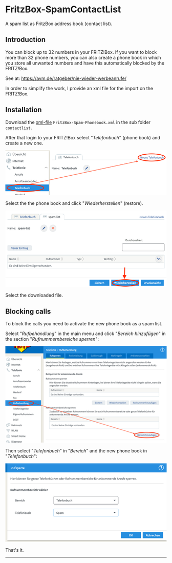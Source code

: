 FritzBox-SpamContactList
========================

A spam list as FritzBox address book (contact list).

Introduction
------------

You can block up to 32 numbers in your FRITZ!Box. If you want to block more than 32 phone numbers, you can also create a phone book in which you store all unwanted numbers and have this automatically blocked by the FRITZ!Box.

See at: https://avm.de/ratgeber/nie-wieder-werbeanrufe/

In order to simplify the work, I provide an xml file for the import on the FRITZ!Box.

Installation
------------

Download the [xml-file](./contactlist/FritzBox-Spam-Phonebook.xml) `FritzBox-Spam-Phonebook.xml` in the sub folder `contactlist`.

After that login to your FRITZ!Box select "*Telefonbuch*" (phone book) and create a new one.

![FRITZ!Box menu](./img/Fritzbox-Menu.png)

Select the the phone book and click "*Wiederherstellen*" (restore).

![FRITZ!Box restore phone book](./img/Fritzbox-Restore.png)

Select the downloaded file.

Blocking calls
--------------

To block the calls you need to activate the new phone book as a spam list.

Select "*Rufbehandlung*" in the main menu and click "*Bereich hinzufügen*" in the section "*Rufnummernbereiche sperren*":

![FRITZ!Box menu](./img/Fritzbox-Menu2.png)

Then select "*Telefonbuch*" in "*Bereich*" and the new phone book in "*Telefonbuch*":

![FRITZ!Box menu](./img/Fritzbox-CallBlocking.png)

That's it.

- - -